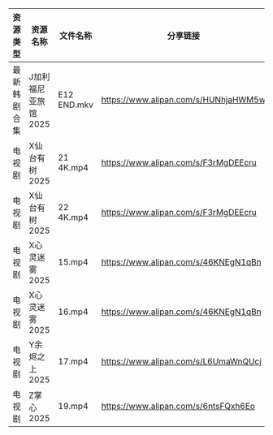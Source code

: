 | 资源类型   | 资源名称         | 文件名称        | 分享链接                                 | 更新时间                |
| ------ | ------------ | ----------- | ------------------------------------ | ------------------- |
| 最新韩剧合集 | J加利福尼亚旅馆2025 | E12 END.mkv | https://www.alipan.com/s/HUNhjaHWM5w | 2025-02-16 12:05:40 |
| 电视剧    | X仙台有树2025    | 21 4K.mp4   | https://www.alipan.com/s/F3rMgDEEcru | 2025-02-16 12:06:53 |
| 电视剧    | X仙台有树2025    | 22 4K.mp4   | https://www.alipan.com/s/F3rMgDEEcru | 2025-02-16 12:06:53 |
| 电视剧    | X心灵迷雾2025    | 15.mp4      | https://www.alipan.com/s/46KNEgN1qBn | 2025-02-16 12:07:01 |
| 电视剧    | X心灵迷雾2025    | 16.mp4      | https://www.alipan.com/s/46KNEgN1qBn | 2025-02-16 12:07:01 |
| 电视剧    | Y余烬之上2025    | 17.mp4      | https://www.alipan.com/s/L6UmaWnQUcj | 2025-02-16 12:07:11 |
| 电视剧    | Z掌心2025      | 19.mp4      | https://www.alipan.com/s/6ntsFQxh6Eo | 2025-02-16 13:07:29 |
